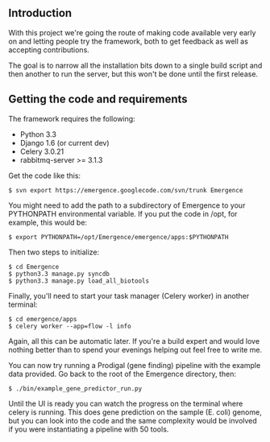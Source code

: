 ## Introduction

With this project we're going the route of making code available very early on and letting people try the framework, both to get feedback as well as accepting contributions.

The goal is to narrow all the installation bits down to a single build script and then another to run the server, but this won't be done until the first release.

## Getting the code and requirements

The framework requires the following:

* Python 3.3
* Django 1.6 (or current dev)
* Celery 3.0.21
* rabbitmq-server >= 3.1.3

Get the code like this:

    $ svn export https://emergence.googlecode.com/svn/trunk Emergence

You might need to add the path to a subdirectory of Emergence to your PYTHONPATH environmental variable.  If you put the code in /opt, for example, this would be:

    $ export PYTHONPATH=/opt/Emergence/emergence/apps:$PYTHONPATH

Then two steps to initialize:

    $ cd Emergence
    $ python3.3 manage.py syncdb
    $ python3.3 manage.py load_all_biotools

Finally, you'll need to start your task manager (Celery worker) in another terminal:

    $ cd emergence/apps
    $ celery worker --app=flow -l info

Again, all this can be automatic later. If you're a build expert and would love nothing better than to spend your evenings helping out feel free to write me.

You can now try running a Prodigal (gene finding) pipeline with the example data provided. Go back to the root of the Emergence directory, then:

    $ ./bin/example_gene_predictor_run.py

Until the UI is ready you can watch the progress on the terminal where celery is running. This does gene prediction on the sample (E. coli) genome, but you can look into the code and the same complexity would be involved if you were instantiating a pipeline with 50 tools.
